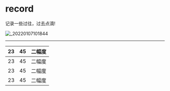 # record
记录一些过往，过去点滴!

![_20220107101844](https://user-images.githubusercontent.com/96326382/190911586-32efdee6-9001-4989-ba23-9b3e4884b14b.jpg)

---


| 23 | 45 | 二幅度|
|:----|:--------------------------------------:|------------------:|
| 23 | 45 | 二幅度|
| 23 | 45 | 二幅度|
| 23 | 45 | 二幅度|
